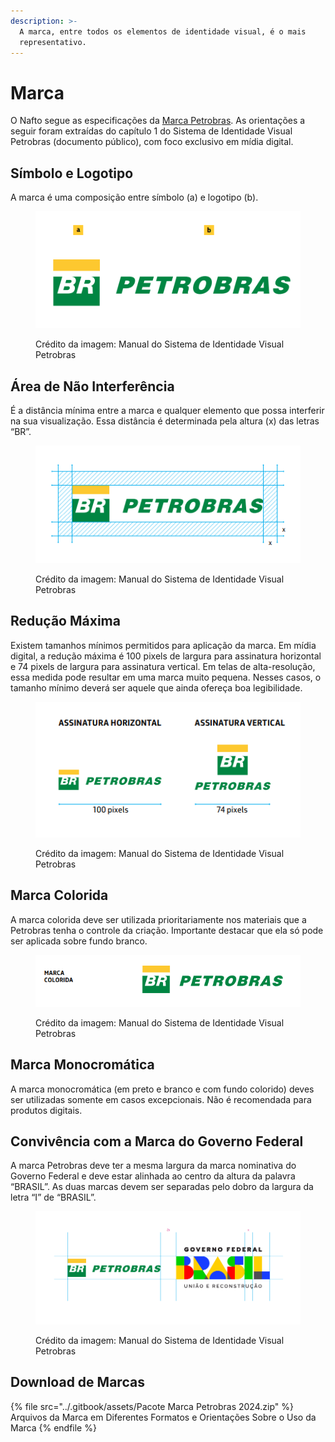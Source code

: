 ```yaml
---
description: >-
  A marca, entre todos os elementos de identidade visual, é o mais
  representativo.
---
```


# Marca

O Nafto segue as especificações da [Marca Petrobras](https://petrobras.com.br/quem-somos/nossa-marca). As orientações a seguir foram extraídas do capítulo 1 do Sistema de Identidade Visual Petrobras (documento público), com foco exclusivo em mídia digital.

## **Símbolo e Logotipo**

A marca é uma composição entre símbolo (a) e logotipo (b).

<figure><img src="../.gitbook/assets/image (1) (1) (1) (1) (1).png" alt=""><figcaption><p>Crédito da imagem: Manual do Sistema de Identidade Visual Petrobras</p></figcaption></figure>

## Área de Não Interferência

É a distância mínima entre a marca e qualquer elemento que possa interferir na sua visualização. Essa distância é determinada pela altura (x) das letras “BR”.

<figure><img src="../.gitbook/assets/image (1) (1) (1) (1) (1) (1).png" alt=""><figcaption><p>Crédito da imagem: Manual do Sistema de Identidade Visual Petrobras</p></figcaption></figure>

## Redução Máxima

Existem tamanhos mínimos permitidos para aplicação da marca. Em mídia digital, a redução máxima é 100 pixels de largura para assinatura horizontal e 74 pixels de largura para assinatura vertical. Em telas de alta-resolução, essa medida pode resultar em uma marca muito pequena. Nesses casos, o tamanho mínimo deverá ser aquele que ainda ofereça boa legibilidade.

<figure><img src="../.gitbook/assets/image (3).png" alt=""><figcaption><p>Crédito da imagem: Manual do Sistema de Identidade Visual Petrobras</p></figcaption></figure>

## Marca Colorida

A marca colorida deve ser utilizada prioritariamente nos materiais que a Petrobras tenha o controle da criação. Importante destacar que ela só pode ser aplicada sobre fundo branco.

<figure><img src="../.gitbook/assets/image (6).png" alt=""><figcaption><p>Crédito da imagem: Manual do Sistema de Identidade Visual Petrobras</p></figcaption></figure>

## Marca Monocromática

A marca monocromática (em preto e branco e com fundo colorido) deves ser utilizadas somente em casos excepcionais. Não é recomendada para produtos digitais.

## Convivência com a Marca do Governo Federal

A marca Petrobras deve ter a mesma largura da marca nominativa do Governo Federal e deve estar alinhada ao centro da altura da palavra “BRASIL”. As duas marcas devem ser separadas pelo dobro da largura da letra “I” de “BRASIL”.

<figure><img src="../.gitbook/assets/image (4).png" alt=""><figcaption><p>Crédito da imagem: Manual do Sistema de Identidade Visual Petrobras</p></figcaption></figure>

## Download de Marcas

{% file src="../.gitbook/assets/Pacote Marca Petrobras 2024.zip" %}
Arquivos da Marca em Diferentes Formatos e Orientações Sobre o Uso da Marca
{% endfile %}
